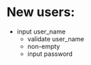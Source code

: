 # New users:
- input user_name
    - validate user_name
    - non-empty            
    - input password
